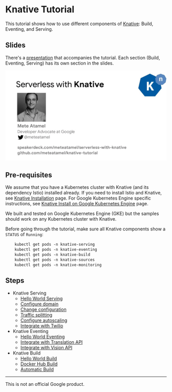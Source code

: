 # Knative Tutorial

This tutorial shows how to use different components of [Knative](https://github.com/knative/docs): Build, Eventing, and Serving. 

## Slides

There's a [presentation](https://speakerdeck.com/meteatamel/serverless-with-knative) that accompanies the tutorial. Each section (Build, Eventing, Serving) has its own section in the slides.

[![Serverless with Knative](./docs/images/serverless-with-knative.png)](https://speakerdeck.com/meteatamel/serverless-with-knative)

## Pre-requisites
We assume that you have a Kubernetes cluster with Knative (and its dependency Istio) installed already. If you need to install Istio and Knative, see [Knative Installation](https://github.com/knative/docs/blob/master/install/README.md) page. For Google Kubernetes Engine specific instructions, see [Knative Install on Google Kubernetes Engine](https://github.com/knative/docs/blob/master/install/Knative-with-GKE.md) page. 

We built and tested on Google Kubernetes Engine (GKE) but the samples should work on any Kubernetes cluster with Knative.   

Before going through the tutorial, make sure all Knative components show a `STATUS` of `Running`:

```
    kubectl get pods -n knative-serving
    kubectl get pods -n knative-eventing
    kubectl get pods -n knative-build
    kubectl get pods -n knative-sources
    kubectl get pods -n knative-monitoring
```

## Steps

* Knative Serving
   * [Hello World Serving](docs/01-helloworldserving.md)
   * [Configure domain](docs/02-configuredomain.md)
   * [Change configuration](docs/03-changeconfig.md)
   * [Traffic splitting](docs/04-trafficsplitting.md)
   * [Configure autoscaling](docs/04.5-configureautoscaling.md)
   * [Integrate with Twilio](docs/05-twiliointegration.md)
* Knative Eventing 
   * [Hello World Eventing](docs/06-helloworldeventing.md)
   * [Integrate with Translation API](docs/07-translationeventing.md)
   * [Integrate with Vision API](docs/08-visioneventing.md)
* Knative Build
   * [Hello World Build](docs/09-helloworldbuild.md)
   * [Docker Hub Build](docs/10-dockerbuild.md)
   * [Automatic Build](docs/11-autobuild.md)
-------

This is not an official Google product.
